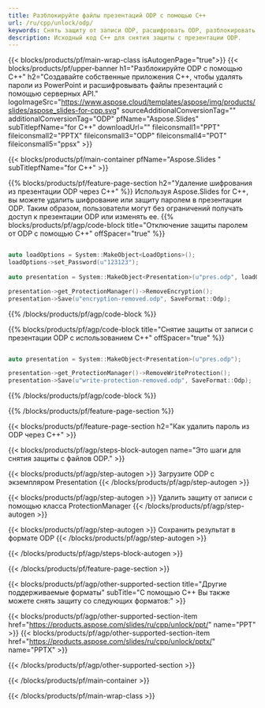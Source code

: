 ```yaml
---
title: Разблокируйте файлы презентаций ODP с помощью C++
url: /ru/cpp/unlock/odp/
keywords: Снять защиту от записи ODP, расшифровать ODP, разблокировать презентацию ODP, снять защиту ODP
description: Исходный код C++ для снятия защиты с презентации ODP.
---
```


{{< blocks/products/pf/main-wrap-class isAutogenPage="true">}}
{{< blocks/products/pf/upper-banner h1="Разблокируйте ODP с помощью C++" h2="Создавайте собственные приложения C++, чтобы удалять пароли из PowerPoint и расшифровывать файлы презентаций с помощью серверных API." logoImageSrc="https://www.aspose.cloud/templates/aspose/img/products/slides/aspose_slides-for-cpp.svg" sourceAdditionalConversionTag="" additionalConversionTag="ODP" pfName="Aspose.Slides" subTitlepfName="for C++" downloadUrl="" fileiconsmall1="PPT" fileiconsmall2="PPTX" fileiconsmall3="ODP" fileiconsmall4="POT" fileiconsmall5="ppsx" >}}

{{< blocks/products/pf/main-container pfName="Aspose.Slides " subTitlepfName="for C++" >}}

{{% blocks/products/pf/feature-page-section  h2="Удаление шифрования из презентации ODP через C++" %}}
Используя Aspose.Slides for C++, вы можете удалить шифрование или защиту паролем в презентации ODP. Таким образом, пользователи могут без ограничений получать доступ к презентации ODP или изменять ее.
{{% blocks/products/pf/agp/code-block title="Отключение защиты паролем от ODP с помощью C++" offSpacer="true" %}}

```cpp

auto loadOptions = System::MakeObject<LoadOptions>();
loadOptions->set_Password(u"123123");
    
auto presentation = System::MakeObject<Presentation>(u"pres.odp", loadOptions);

presentation->get_ProtectionManager()->RemoveEncryption();
presentation->Save(u"encryption-removed.odp", SaveFormat::Odp);
```

{{% /blocks/products/pf/agp/code-block %}}

{{% blocks/products/pf/agp/code-block title="Снятие защиты от записи с презентации ODP с использованием C++" offSpacer="true" %}}

```cpp

auto presentation = System::MakeObject<Presentation>(u"pres.odp");

presentation->get_ProtectionManager()->RemoveWriteProtection();
presentation->Save(u"write-protection-removed.odp", SaveFormat::Odp);
```

{{% /blocks/products/pf/agp/code-block %}}

{{% /blocks/products/pf/feature-page-section %}}

{{< blocks/products/pf/feature-page-section  h2="Как удалить пароль из ODP через C++" >}}

{{< blocks/products/pf/agp/steps-block-autogen name="Это шаги для снятия защиты с файлов ODP." >}}

{{< blocks/products/pf/agp/step-autogen >}}
Загрузите ODP с экземпляром Presentation
{{< /blocks/products/pf/agp/step-autogen >}}

{{< blocks/products/pf/agp/step-autogen >}}
Удалить защиту от записи с помощью класса ProtectionManager
{{< /blocks/products/pf/agp/step-autogen >}}

{{< blocks/products/pf/agp/step-autogen >}}
Сохранить результат в формате ODP
{{< /blocks/products/pf/agp/step-autogen >}}

{{< /blocks/products/pf/agp/steps-block-autogen >}}

{{< /blocks/products/pf/feature-page-section >}}

{{< blocks/products/pf/agp/other-supported-section title="Другие поддерживаемые форматы" subTitle="С помощью C++ Вы также можете снять защиту со следующих форматов:" >}}

{{< blocks/products/pf/agp/other-supported-section-item href="https://products.aspose.com/slides/ru/cpp/unlock/ppt/" name="PPT" >}}
{{< blocks/products/pf/agp/other-supported-section-item href="https://products.aspose.com/slides/ru/cpp/unlock/pptx/" name="PPTX" >}}


{{< /blocks/products/pf/agp/other-supported-section >}}

{{< /blocks/products/pf/main-container >}}
    
{{< /blocks/products/pf/main-wrap-class >}}